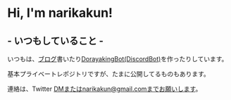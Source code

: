 # Hi, I'm narikakun!

## - いつもしていること -

いつもは、[ブログ](https://narikakun.net/)書いたり[DorayakingBot(DiscordBot)](https://discord.com/oauth2/authorize?client_id=508166063473688577&permissions=66321471&scope=bot)を作ったりしています。

基本プライベートレポジトリですが、たまに公開してるものもあります。

連絡は、Twitter DMまたはnarikakun@gmail.comまでお願いします。
